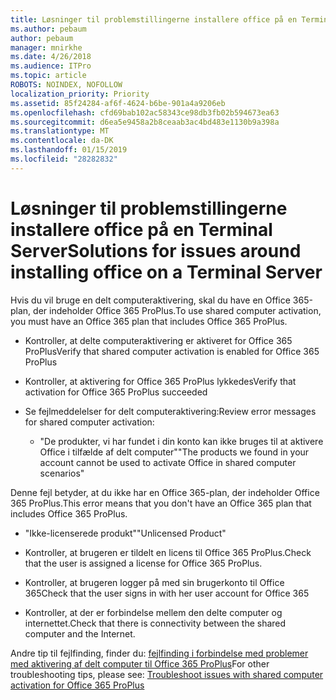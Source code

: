 ```yaml
---
title: Løsninger til problemstillingerne installere office på en Terminal Server
ms.author: pebaum
author: pebaum
manager: mnirkhe
ms.date: 4/26/2018
ms.audience: ITPro
ms.topic: article
ROBOTS: NOINDEX, NOFOLLOW
localization_priority: Priority
ms.assetid: 85f24284-af6f-4624-b6be-901a4a9206eb
ms.openlocfilehash: cfd69bab102ac58343ce98db3fb02b594673ea63
ms.sourcegitcommit: d6ea5e9458a2b8ceaab3ac4bd483e1130b9a398a
ms.translationtype: MT
ms.contentlocale: da-DK
ms.lasthandoff: 01/15/2019
ms.locfileid: "28282832"
---
```

# <a name="solutions-for-issues-around-installing-office-on-a-terminal-server"></a><span data-ttu-id="f4b02-102">Løsninger til problemstillingerne installere office på en Terminal Server</span><span class="sxs-lookup"><span data-stu-id="f4b02-102">Solutions for issues around installing office on a Terminal Server</span></span>

<span data-ttu-id="f4b02-103">Hvis du vil bruge en delt computeraktivering, skal du have en Office 365-plan, der indeholder Office 365 ProPlus.</span><span class="sxs-lookup"><span data-stu-id="f4b02-103">To use shared computer activation, you must have an Office 365 plan that includes Office 365 ProPlus.</span></span>
  
- <span data-ttu-id="f4b02-104">Kontroller, at delte computeraktivering er aktiveret for Office 365 ProPlus</span><span class="sxs-lookup"><span data-stu-id="f4b02-104">Verify that shared computer activation is enabled for Office 365 ProPlus</span></span>
    
- <span data-ttu-id="f4b02-105">Kontroller, at aktivering for Office 365 ProPlus lykkedes</span><span class="sxs-lookup"><span data-stu-id="f4b02-105">Verify that activation for Office 365 ProPlus succeeded</span></span>
    
- <span data-ttu-id="f4b02-106">Se fejlmeddelelser for delt computeraktivering:</span><span class="sxs-lookup"><span data-stu-id="f4b02-106">Review error messages for shared computer activation:</span></span>
    
  - <span data-ttu-id="f4b02-107">"De produkter, vi har fundet i din konto kan ikke bruges til at aktivere Office i tilfælde af delt computer"</span><span class="sxs-lookup"><span data-stu-id="f4b02-107">"The products we found in your account cannot be used to activate Office in shared computer scenarios"</span></span>
  
<span data-ttu-id="f4b02-108">Denne fejl betyder, at du ikke har en Office 365-plan, der indeholder Office 365 ProPlus.</span><span class="sxs-lookup"><span data-stu-id="f4b02-108">This error means that you don't have an Office 365 plan that includes Office 365 ProPlus.</span></span>
    
  - <span data-ttu-id="f4b02-109">"Ikke-licenserede produkt"</span><span class="sxs-lookup"><span data-stu-id="f4b02-109">"Unlicensed Product"</span></span>
    
  - <span data-ttu-id="f4b02-110">Kontroller, at brugeren er tildelt en licens til Office 365 ProPlus.</span><span class="sxs-lookup"><span data-stu-id="f4b02-110">Check that the user is assigned a license for Office 365 ProPlus.</span></span>
    
  - <span data-ttu-id="f4b02-111">Kontroller, at brugeren logger på med sin brugerkonto til Office 365</span><span class="sxs-lookup"><span data-stu-id="f4b02-111">Check that the user signs in with her user account for Office 365</span></span>
    
  - <span data-ttu-id="f4b02-112">Kontroller, at der er forbindelse mellem den delte computer og internettet.</span><span class="sxs-lookup"><span data-stu-id="f4b02-112">Check that there is connectivity between the shared computer and the Internet.</span></span>
    
<span data-ttu-id="f4b02-113">Andre tip til fejlfinding, finder du: [fejlfinding i forbindelse med problemer med aktivering af delt computer til Office 365 ProPlus](https://docs.microsoft.com/DeployOffice/troubleshoot-issues-with-shared-computer-activation-for-office-365-proplus)</span><span class="sxs-lookup"><span data-stu-id="f4b02-113">For other troubleshooting tips, please see: [Troubleshoot issues with shared computer activation for Office 365 ProPlus](https://docs.microsoft.com/DeployOffice/troubleshoot-issues-with-shared-computer-activation-for-office-365-proplus)</span></span>
  


